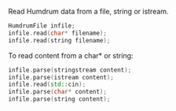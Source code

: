 <span class="snippet-title">Read Humdrum data from a file, string or istream.</span>

```cpp
HumdrumFile infile;
infile.read(char* filename);
infile.read(string filename);
```
To read content from a char* or string:

```cpp
infile.parse(stringstream content);
infile.parse(istream content);
infile.read(std::cin);
infile.parse(char* content);
infile.parse(string content);
```

